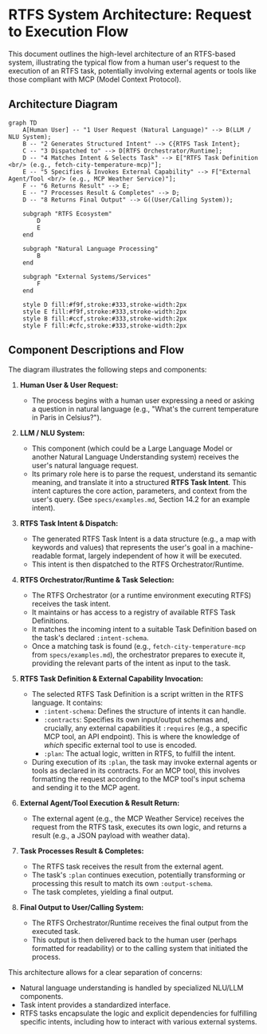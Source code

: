 <!-- This file is overwritten with the new content. -->
# RTFS System Architecture: Request to Execution Flow

This document outlines the high-level architecture of an RTFS-based system, illustrating the typical flow from a human user's request to the execution of an RTFS task, potentially involving external agents or tools like those compliant with MCP (Model Context Protocol).

## Architecture Diagram

```mermaid
graph TD
    A[Human User] -- "1 User Request (Natural Language)" --> B(LLM / NLU System);
    B -- "2 Generates Structured Intent" --> C{RTFS Task Intent};
    C -- "3 Dispatched to" --> D[RTFS Orchestrator/Runtime];
    D -- "4 Matches Intent & Selects Task" --> E["RTFS Task Definition <br/> (e.g., fetch-city-temperature-mcp)"];
    E -- "5 Specifies & Invokes External Capability" --> F["External Agent/Tool <br/> (e.g., MCP Weather Service)"];
    F -- "6 Returns Result" --> E;
    E -- "7 Processes Result & Completes" --> D;
    D -- "8 Returns Final Output" --> G((User/Calling System));

    subgraph "RTFS Ecosystem"
        D
        E
    end

    subgraph "Natural Language Processing"
        B
    end

    subgraph "External Systems/Services"
        F
    end

    style D fill:#f9f,stroke:#333,stroke-width:2px
    style E fill:#f9f,stroke:#333,stroke-width:2px
    style B fill:#ccf,stroke:#333,stroke-width:2px
    style F fill:#cfc,stroke:#333,stroke-width:2px
```

## Component Descriptions and Flow

The diagram illustrates the following steps and components:

1.  **Human User & User Request:**
    *   The process begins with a human user expressing a need or asking a question in natural language (e.g., "What's the current temperature in Paris in Celsius?").

2.  **LLM / NLU System:**
    *   This component (which could be a Large Language Model or another Natural Language Understanding system) receives the user's natural language request.
    *   Its primary role here is to parse the request, understand its semantic meaning, and translate it into a structured **RTFS Task Intent**. This intent captures the core action, parameters, and context from the user's query. (See `specs/examples.md`, Section 14.2 for an example intent).

3.  **RTFS Task Intent & Dispatch:**
    *   The generated RTFS Task Intent is a data structure (e.g., a map with keywords and values) that represents the user's goal in a machine-readable format, largely independent of how it will be executed.
    *   This intent is then dispatched to the RTFS Orchestrator/Runtime.

4.  **RTFS Orchestrator/Runtime & Task Selection:**
    *   The RTFS Orchestrator (or a runtime environment executing RTFS) receives the task intent.
    *   It maintains or has access to a registry of available RTFS Task Definitions.
    *   It matches the incoming intent to a suitable Task Definition based on the task's declared `:intent-schema`.
    *   Once a matching task is found (e.g., `fetch-city-temperature-mcp` from `specs/examples.md`), the orchestrator prepares to execute it, providing the relevant parts of the intent as input to the task.

5.  **RTFS Task Definition & External Capability Invocation:**
    *   The selected RTFS Task Definition is a script written in the RTFS language. It contains:
        *   `:intent-schema`: Defines the structure of intents it can handle.
        *   `:contracts`: Specifies its own input/output schemas and, crucially, any external capabilities it `:requires` (e.g., a specific MCP tool, an API endpoint). This is where the knowledge of *which* specific external tool to use is encoded.
        *   `:plan`: The actual logic, written in RTFS, to fulfill the intent.
    *   During execution of its `:plan`, the task may invoke external agents or tools as declared in its contracts. For an MCP tool, this involves formatting the request according to the MCP tool's input schema and sending it to the MCP agent.

6.  **External Agent/Tool Execution & Result Return:**
    *   The external agent (e.g., the MCP Weather Service) receives the request from the RTFS task, executes its own logic, and returns a result (e.g., a JSON payload with weather data).

7.  **Task Processes Result & Completes:**
    *   The RTFS task receives the result from the external agent.
    *   The task's `:plan` continues execution, potentially transforming or processing this result to match its own `:output-schema`.
    *   The task completes, yielding a final output.

8.  **Final Output to User/Calling System:**
    *   The RTFS Orchestrator/Runtime receives the final output from the executed task.
    *   This output is then delivered back to the human user (perhaps formatted for readability) or to the calling system that initiated the process.

This architecture allows for a clear separation of concerns:
*   Natural language understanding is handled by specialized NLU/LLM components.
*   Task intent provides a standardized interface.
*   RTFS tasks encapsulate the logic and explicit dependencies for fulfilling specific intents, including how to interact with various external systems.
